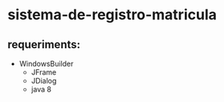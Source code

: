 # sistema-de-registro-matricula

## requeriments:
 - WindowsBuilder
    - JFrame
    - JDialog
    - java 8
